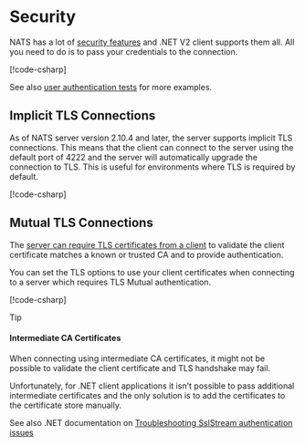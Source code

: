 # Security

NATS has a lot of [security features](https://docs.nats.io/nats-concepts/security) and .NET V2 client supports them all.
All you need to do is to pass your credentials to the connection.

[!code-csharp[](../../../../tests/NATS.Net.DocsExamples/Advanced/SecurityPage.cs#user-pass)]

See also [user authentication tests](https://github.com/nats-io/nats.net/blob/main/tests/NATS.Client.Core.Tests/NatsConnectionTest.Auth.cs) for more examples.

## Implicit TLS Connections

As of NATS server version 2.10.4 and later, the server supports implicit TLS connections.
This means that the client can connect to the server using the default port of 4222 and the server will automatically upgrade the connection to TLS.
This is useful for environments where TLS is required by default.

[!code-csharp[](../../../../tests/NATS.Net.DocsExamples/Advanced/SecurityPage.cs#tls-implicit)]

## Mutual TLS Connections

The [server can require TLS certificates from a client](https://docs.nats.io/running-a-nats-service/configuration/securing_nats/auth_intro/tls_mutual_auth) to validate
the client certificate matches a known or trusted CA and to provide authentication.

You can set the TLS options to use your client certificates when connecting to a server which requires TLS Mutual authentication.

[!code-csharp[](../../../../tests/NATS.Net.DocsExamples/Advanced/SecurityPage.cs#tls-mutual)]

> [!TIP]
> #### Intermediate CA Certificates
>
> When connecting using intermediate CA certificates, it might not be possible to validate the client certificate and
> TLS handshake may fail.
>
> Unfortunately, for .NET client applications it isn't possible to pass additional intermediate certificates and the
> only solution is to add the certificates to the certificate store manually.
>
> See also .NET documentation on [Troubleshooting SslStream authentication issues](https://learn.microsoft.com/en-us/dotnet/core/extensions/sslstream-troubleshooting#intermediate-certificates-are-not-sent)
